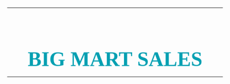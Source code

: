 ***
# &nbsp;
<font size="7" color="#00A0B2"  face="verdana"> <B><center>BIG MART SALES</center></B></font>
***

